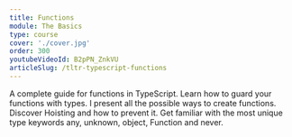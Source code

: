 ```yaml
---
title: Functions
module: The Basics
type: course
cover: './cover.jpg'
order: 300
youtubeVideoId: B2pPN_ZnkVU
articleSlug: /tltr-typescript-functions
---
```


A complete guide for functions in TypeScript. Learn how to guard your functions with types. I present all the possible ways to create functions. Discover Hoisting and how to prevent it. Get familiar with the most unique type keywords any, unknown, object, Function and never.